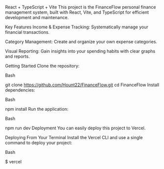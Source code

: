 React + TypeScript + Vite
This project is the FinanceFlow personal finance management system, built with React, Vite, and TypeScript for efficient development and maintenance.

Key Features
Income & Expense Tracking: Systematically manage your financial transactions.

Category Management: Create and organize your own expense categories.

Visual Reporting: Gain insights into your spending habits with clear graphs and reports.

Getting Started
Clone the repository:

Bash

git clone https://github.com/Hount22/FinanceFlow.git
cd FinanceFlow
Install dependencies:

Bash

npm install
Run the application:

Bash

npm run dev
Deployment
You can easily deploy this project to Vercel.

Deploying From Your Terminal
Install the Vercel CLI and use a single command to deploy your project:

Bash

$ vercel
